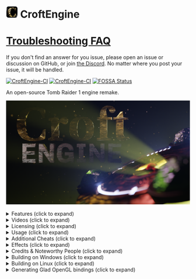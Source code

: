 # ![CroftEngine logo](./share/logo_32.png) CroftEngine

# [Troubleshooting FAQ](https://github.com/stohrendorf/CroftEngine/wiki/FAQ)

If you don't find an answer for you issue, please open an issue or discussion on GitHub, or join
[the Discord](https://discord.gg/FRAVaBZbY5). No matter where you post your issue, it will be handled.

[![CroftEngine-CI](https://github.com/stohrendorf/CroftEngine/actions/workflows/ci.yml/badge.svg)](https://github.com/stohrendorf/CroftEngine/actions/workflows/ci.yml)
[![CroftEngine-CI](https://github.com/stohrendorf/CroftEngine/actions/workflows/codeql.yml/badge.svg)](https://github.com/stohrendorf/CroftEngine/actions/workflows/codeql.yml)
[![FOSSA Status](https://app.fossa.io/api/projects/git%2Bgithub.com%2Fstohrendorf%2FCroftEngine.svg?type=shield)](https://app.fossa.io/projects/git%2Bgithub.com%2Fstohrendorf%2FCroftEngine?ref=badge_shield)

An open-source Tomb Raider 1 engine remake.

![CroftEngine logo](./share/splash.png)

<details>
<summary>Features (click to expand)</summary>

## Native Controller Support

![Native Controller Support](./readme-assets/controller-config.jpg)

## Native Glidos Texture Pack Support

![Native Glidos Texture Pack Support](./readme-assets/glidos-pack.jpg)

## Easy Setup Wizard

![Easy Setup Wizard](./readme-assets/setup-wizard.jpg)

## Customisable Graphics

![Customisable Graphics](./readme-assets/graphics-settings.jpg)

## Extensive Statistics

![Extensive Statistics](./readme-assets/stats.jpg)

## New Immersive Water

![New Immersive Water](./readme-assets/water.jpg)

## Ghosts - Race Against Yourself!

![Ghosts - Race Against Yourself!](./readme-assets/ghost.jpg)
</details>

<details>
<summary>Videos (click to expand)</summary>

## Tomb Raider: Croft Engine (JayStation & KittyPi3.14)

[![Edison Engine Showcase Trailer](https://img.youtube.com/vi/7OZjvZ1CtE4/0.jpg)](https://www.youtube.com/watch?v=7OZjvZ1CtE4)

## Showcase Trailer (Raina Audron)

[![Edison Engine Showcase Trailer](https://img.youtube.com/vi/IAA6ILvQ4Uw/0.jpg)](https://www.youtube.com/watch?v=IAA6ILvQ4Uw)

## The Lost Valley Playthrough (Raina Audron)

[![The Lost Valley Playthrough in Edison Engine](https://img.youtube.com/vi/o8FEo1QU1QM/0.jpg)](https://www.youtube.com/watch?v=o8FEo1QU1QM)

## EdisonEngine - Tomb Raider, Enhanced! w/ developer commentary \[Beta 10\] \[PC\] \[Stream Archive\] (Dfactor Longplays)

[![EdisonEngine - Tomb Raider, Enhanced! w/ developer commentary \[Beta 10\] \[PC\] \[Stream Archive\]](https://img.youtube.com/vi/ayMPVAKTMWI/0.jpg)](https://www.youtube.com/watch?v=ayMPVAKTMWI)
</details>

<details>
<summary>Licensing (click to expand)</summary>

CroftEngine is an open-source engine distributed under LGPLv3 license, which means that ANY part of the source code
must be open-source as well.

[![FOSSA Status](https://app.fossa.io/api/projects/git%2Bgithub.com%2Fstohrendorf%2FCroftEngine.svg?type=large)](https://app.fossa.io/projects/git%2Bgithub.com%2Fstohrendorf%2FCroftEngine?ref=badge_large)
</details>

<details>
<summary>Usage (click to expand)</summary>

**Avoid installing in the same folder as the original game.** Otherwise, weird stuff may happen. CroftEngine
pull in the data it needs from your original game data location. After you can confirm CroftEngine works, it
is safe to delete the original Tomb Raider installation, as CroftEngine doesn't need that anymore to run.

> *A user manual has been kindly provided by Raina
Audron [here](https://drive.google.com/file/d/1iRz4Svdi_dhmlDNFYeZqyP-wfApWhDoN/view)*.

> ***Please note that as of Beta 15 a setup assistant is included that should start if anything is missing.***

1. Get the most recent release from [here](https://github.com/stohrendorf/CroftEngine/releases). It is recommended to
   use the installer in Windows. For openSUSE users, the engine is available for most distribution versions in the
   "Games" repository.
2. You will possibly encounter bugs or strange oddities. Please don't think too much, report them immediately in
   the [issue tracker](https://github.com/stohrendorf/CroftEngine/issues) here. I can't fix things I'm not aware of. If
   possible, attach screenshots (which are by default bound to F12) and instructions how to toggle that bug. If you
   can't reproduce the bug, at least try to be as specific as you can when describing the bug. Any information I can
   gather is in fact helpful to nail that bug down.
3. You need soundtrack files, grab them from [here](https://opentomb.earvillage.net/).
4. On Windows, navigate to `%LOCALAPPDATA%` and create a directory `croftengine` there; on Linux, navigate
   to `~/.local/share` and create a directory `croftengine` there.
5. Ensure your the files in the newly created directory look something like this:
   ```
   croftengine
   └ data
     └ tr1
       ├ AUDIO
       │ ├ 002.ogg
       │ ├ 003.ogg
       │ └ ...
       ├ DATA
       │ ├ CUT1.PHD
       │ ├ CUT2.PHD
       │ └ ...
       └ FMV
         ├ CAFE.RPL
         ├ CANYON.RPL
         └ ...
   ```
6. You should now be able to run CroftEngine. If something bad happens as mentioned above, or something doesn't work as
   expected, use the "Bug Report" action, usually bound to F1. This will create a time-stamped folder in your user data
   dir, including a screenshot, a save of your game when you used that action, and a series of log files. Have these
   files ready when you want help, as they greatly improve chances of diagnosing the problem.
7. The default keybindings are WASD for movement Q and E for stepping left and right, Space for jump, Shift for walking,
   X for rolling, Ctrl for Action, 1 for drawing pistols, 2 for shotguns, 3 for uzis and 4 for magnums. You can consume
   small medi packs by pressing 5, and large ones by pressing 6. Quicksaves and loading them can be done using F5 and
   F6. You can take screenshots by pressing F12. The menu can be opened using Esc, and videos can be skipped using Esc.

</details>

<details>
<summary>Additional Cheats (click to expand)</summary>

Additionally to the standard cheats (step forward, step backwards, rotate slightly more than 1.5 rotations, and jump
forward/backward), there are two additional cheats.

1. If the final move is a left jump, you will get 5 small and 5 large medi packs. The successful application of this
   cheat will be confirmed with Lara sighing.
2. If the final move is a right jump, every enemy's health in the level will be halved. The successful application of
   this cheat will be confirmed with a shotgun shooting sound.

</details>

<details>
<summary>Effects (click to expand)</summary>

*Reference*
![Reference](./readme-assets/effects/reference.png)

*Anisotropy disabled* - look at the snow on the wall to the right
![Anisotropy disabled](./readme-assets/effects/anisotropy-off.png)

*Bilinear filtering* - blurs the textures
![Bilinear filtering](./readme-assets/effects/bilinear-filtering.png)

*Bloom* - bright areas will slightly spread their light to neighboring areas
![Bloom](./readme-assets/effects/bloom.png)

*Brightness*
![Brightness](./readme-assets/effects/brightness.png)

*Contrast*
![Contrast](./readme-assets/effects/contrast.png)

*CRT Version 1*
![CRT Version 1](./readme-assets/effects/crt1.png)

*CRT Version 2*
![CRT Version 2](./readme-assets/effects/crt2.png)

*Dust Particles disabled* - the reference has Dust Particles enabled, this is how it looks when it's turned off
![Dust Particles](./readme-assets/effects/dust-off.png)

*Partial Dynamic Lighting*
![Partial Dynamic Lighting](./readme-assets/effects/dyn-light-partial.png)

*Mostly Dynamic Lighting*
![Mostly Dynamic Lighting](./readme-assets/effects/dyn-light-mostly.png)

*Full Dynamic Lighting*
![Full Dynamic Lighting](./readme-assets/effects/dyn-light-full.png)

*Edge Outlining*
![Edge Outlining](./readme-assets/effects/edge-outline.png)

*Film Grain* - barely visible in-game
![Film Grain](./readme-assets/effects/film-grain.png)

*FXAA disabled* - anti-aliasing, this is how it looks when disabled
![FXAA](./readme-assets/effects/fxaa-off.png)

*HBAO disabled* - darkens corners, look at the snow where the floor hits a wall, this is how it looks when disabled
![HBAO](./readme-assets/effects/hbao-off.png)

*Lens Distortion*
![Lens Distortion](./readme-assets/effects/lens-distortion.png)

*Muzzle Flash Lighting*
![Muzzle Flash Lighting](./readme-assets/effects/muzzle-flashes.png)

*Render Scale half* and *UI Scale* - half render scale, UI Scale is the same, but only affects the UI
![Render Scale](./readme-assets/effects/render-scale-half.png)

*Shadow Quality disabled* - improves performance when disabled, but reduces the visual quality
![Shadow Quality](./readme-assets/effects/shadows-low.png)

*Velvia* - increases color saturation
![Velvia](./readme-assets/effects/velvia.png)

*Depth of Field* - slightly blurs everything outside the focus point, which is at the center of the screen
![Velvia](./readme-assets/effects/dof.png)

</details>

<details>
<summary>Credits & Noteworthy People (click to expand)</summary>

The following people deserve some noteworthy credit.

* Raina Audron for creating the first YouTube videos and writing the user manual.
* [Martin Hauke](https://build.opensuse.org/users/mnhauke) for being the package maintainer of the openSUSE packages.
* [Liinx86](https://www.twitch.tv/liinx86) for being the world's first streamer streaming CroftEngine on twitch; also
  gave the idea for the Ghost feature.
* Liinx86 *again* for being the first person of playing from start to finish. A summary of the stream can be
  found [here](https://www.youtube.com/watch?v=P20YoVw2W6E), courtesy
  of [jaaystation](https://www.twitch.tv/jaaystation).
* [Tomb_of_Ash](https://www.twitch.tv/tomb_of_ash) for being the second streamer.
* [Dfactor Longplays](https://www.youtube.com/channel/UCwLhYb4QDAzQfzbhAHGKjgQ) for showing that the Corner Bug works.
* All testers reporting bugs.
* Every contributor.
* All players.

The following people did extensive work on the [OpenTomb engine](http://opentomb.github.io/), which was the starting
point for CroftEngine. Although CroftEngine is a complete re-write with negligible remnants of OpenTomb's code base
and pretty much different goals, you can see the commit history of OpenTomb in this repository. Because of that - and
because I want to be grateful - I'd like to give credit to the OpenTomb contributors.

* [TeslaRus](https://github.com/TeslaRus): main developer.
* [Cochrane](https://github.com/Cochrane): renderer rewrites and optimizing, Mac OS X support.
* [Gh0stBlade](https://github.com/Gh0stBlade): renderer add-ons, shader port, gameflow implementation, state control
  fix-ups, camera and AI programming.
* [Lwmte](https://github.com/Lwmte): state and scripting fix-ups, controls, GUI and audio modules, trigger and entity
  system rewrites.
* Nickotte: interface programming, ring inventory implementation, camera fix-ups.
* [pmatulka](https://github.com/pmatulka): Linux port and testing.
* [richardba](https://github.com/richardba): Github migration, Github repo maintenance, website design.
* [Saracen](https://github.com/Saracen): room and static mesh lighting.
* [T4Larson](https://github.com/T4Larson): general stability patches and bugfixing.
* [vobject](https://github.com/vobject): nightly builds, maintaining general compiler compatibility.
* [vvs-](https://github.com/vvs-): testing, feedback, bug report.
* [xproger](https://github.com/xproger): documentation updates.
* [Banderi](https://github.com/Banderi): documentation, bugfixing.
* [gabrielmtzcarrillo](https://github.com/gabrielmtzcarrillo): entity shader work.
* [filfreire](https://github.com/filfreire): documentation.

Additional contributions from: Ado Croft (extensive testing), E. Popov (TRN caustics shader port), godmodder (general
help), jack9267 (vt loader optimization), meta2tr (testing and bugtracking), shabtronic (renderer fix-ups), Tonttu (
console patch) and xythobuz (additional Mac patches).

Translations by: Joey79100 (French), Nickotte (Italian), Lwmte (Russian), SuiKaze Raider (Spanish).
</details>

<details>
<summary>Building on Windows (click to expand)</summary>

Do a `git submodule update --init --recursive`.

CroftEngine uses [vcpkg](https://github.com/Microsoft/vcpkg) **on Windows**; refer to its documentation for basic usage,
but the only
thing you need is to call cmake with
`-DCMAKE_TOOLCHAIN_FILE=C:/devel/vcpkg/scripts/buildsystems/vcpkg.cmake` (adjust path as necessary).

This is the list of the required libraries to be installed with `vcpkg install` (remember to set the target triplet as
necessary, e.g. `vcpkg install boost:x64-windows`):

* boost
* glfw3
* libpng
* openal-soft
* opengl
* freetype
* ffmpeg
* utfcpp
* gettext\[tools]
* libarchive
* libjpeg-turbo

...or use this, and adjust the triplet:
> `vcpkg install --triplet x64-windows boost glfw3 libpng openal-soft opengl freetype ffmpeg utfcpp gettext[tools] libarchive libjpeg-turbo`

An installation of [Qt 5](https://www.qt.io) is also necessary; as manually downloading and installing this
package is usually faster than letting it build through vcpkg, it is not included in the above list. If you don't want
to register for a Qt online account, you have to build it yourself, though, by installing the `qt5` and
`qt5-translations` vcpkg packages.

Finally, you need a [Python 3](https://www.python.org) installation; the one provided by vcpkg does not work. The
minimum supported version is Python 3.6, the Windows releases ship with Python 3.8. Other versions are not tested. To
build CroftEngine on Windows with an external Python installation, you need to add the variable `Python3_ROOT` pointing
to the installation root, e.g. using the command line with `-DPython3_ROOT=E:\Python38` or adding a path variable in the
ui.
</details>

<details>
<summary>Building on Linux (click to expand)</summary>

Do a `git submodule update --init --recursive`.

CroftEngine will download and cache some 3rd party libraries which are uncommon or usually outdated on today's popular
Linux distributions.

This is the list of the required libraries to be installed (these are *not* package names, but should be similar):

* boost
* glfw3
* libpng
* openal-soft
* opengl
* freetype
* ffmpeg
* utfcpp
* gettext
* libarchive
* libjpeg-turbo
* qt5
* python3 >= 3.6

You can have a look at
the [openSUSE RPM spec](https://build.opensuse.org/package/view_file/games/croftengine/croftengine.spec) for RPM-based
packages or the [CI file](https://github.com/stohrendorf/CroftEngine/blob/master/.github/workflows/ci.yml) for
Debian-based packages.
Depending on your distribution, the package names may differ.

Then follow the common `cmake` steps to build, i.e. `mkdir build && cd build && cmake .. && make`.
</details>

<details>
<summary>Generating Glad OpenGL bindings (click to expand)</summary>

**Warning!** The [Glad](https://glad.dav1d.de/) bindings have been manually patched to always try to load
the `GL_ARB_bindless_texture` extension, regardless of whether `GL_EXTENSIONS` reports it or not. This is to allow
debugging with [RenderDoc](https://github.com/baldurk/renderdoc/).

See [src/soglb/glad-patches.md](./src/soglb/glad-patches.md) for the applied patches.

### Generator Settings

Use the following settings to generate the bindings:

* OpenGL version 4.5, core profile
* No loader generation
* Do not omit KHR
* Local files
* Extensions:
    * GL_ARB_bindless_texture
    * GL_ARB_texture_filter_anisotropic
    * GL_EXT_texture_filter_anisotropic
    * GL_AMD_debug_output

</details>
